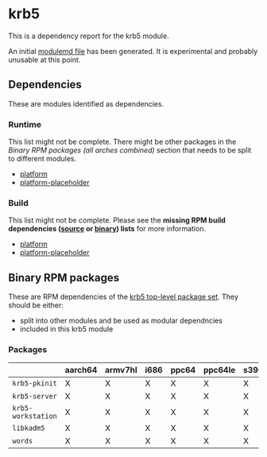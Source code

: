 # krb5
This is a dependency report for the krb5 module.

An initial [modulemd file](krb5.yaml) has been generated. It is experimental and probably unusable at this point.
## Dependencies
These are modules identified as dependencies.
### Runtime
This list might not be complete. There might be other packages in the *Binary RPM packages (all arches combined)* section that needs to be split to different modules.
* [platform](../platform)
* [platform-placeholder](../platform-placeholder)
### Build
This list might not be complete.
Please see the **missing RPM build dependencies ([source](all/buildtime-source-packages-short.txt) or [binary](all/buildtime-binary-packages-short.txt)) lists** for more information.
* [platform](../platform)
* [platform-placeholder](../platform-placeholder)
## Binary RPM packages
These are RPM dependencies of the [krb5 top-level package set](krb5.csv). They should be either:
* split into other modules and be used as modular dependncies
* included in this krb5 module
### Packages
| |aarch64 |armv7hl |i686 |ppc64 |ppc64le |s390x |x86_64 |
|---|---|---|---|---|---|---|---|
| `krb5-pkinit` | X | X | X | X | X | X | X |
| `krb5-server` | X | X | X | X | X | X | X |
| `krb5-workstation` | X | X | X | X | X | X | X |
| `libkadm5` | X | X | X | X | X | X | X |
| `words` | X | X | X | X | X | X | X |
